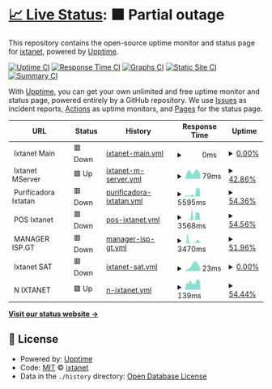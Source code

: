 # [📈 Live Status](https://status.ixtanet.com): <!--live status--> **🟧 Partial outage**

This repository contains the open-source uptime monitor and status page for [ixtanet](https://status.ixtanet.com), powered by [Upptime](https://github.com/upptime/upptime).

[![Uptime CI](https://github.com/ixtanet/upptime/workflows/Uptime%20CI/badge.svg)](https://github.com/ixtanet/upptime/actions?query=workflow%3A%22Uptime+CI%22)
[![Response Time CI](https://github.com/ixtanet/upptime/workflows/Response%20Time%20CI/badge.svg)](https://github.com/ixtanet/upptime/actions?query=workflow%3A%22Response+Time+CI%22)
[![Graphs CI](https://github.com/ixtanet/upptime/workflows/Graphs%20CI/badge.svg)](https://github.com/ixtanet/upptime/actions?query=workflow%3A%22Graphs+CI%22)
[![Static Site CI](https://github.com/ixtanet/upptime/workflows/Static%20Site%20CI/badge.svg)](https://github.com/ixtanet/upptime/actions?query=workflow%3A%22Static+Site+CI%22)
[![Summary CI](https://github.com/ixtanet/upptime/workflows/Summary%20CI/badge.svg)](https://github.com/ixtanet/upptime/actions?query=workflow%3A%22Summary+CI%22)

With [Upptime](https://upptime.js.org), you can get your own unlimited and free uptime monitor and status page, powered entirely by a GitHub repository. We use [Issues](https://github.com/ixtanet/upptime/issues) as incident reports, [Actions](https://github.com/ixtanet/upptime/actions) as uptime monitors, and [Pages](https://status.ixtanet.com) for the status page.

<!--start: status pages-->
<!-- This summary is generated by Upptime (https://github.com/upptime/upptime) -->
<!-- Do not edit this manually, your changes will be overwritten -->
<!-- prettier-ignore -->
| URL | Status | History | Response Time | Uptime |
| --- | ------ | ------- | ------------- | ------ |
| <img alt="" src="https://icons.duckduckgo.com/ip3/null.ico" height="13"> Ixtanet Main | 🟥 Down | [ixtanet-main.yml](https://github.com/ixtanet/upptime/commits/HEAD/history/ixtanet-main.yml) | <details><summary><img alt="Response time graph" src="./graphs/ixtanet-main/response-time-week.png" height="20"> 0ms</summary><br><a href="https://status.ixtanet.com/history/ixtanet-main"><img alt="Response time 280" src="https://img.shields.io/endpoint?url=https%3A%2F%2Fraw.githubusercontent.com%2Fixtanet%2Fupptime%2FHEAD%2Fapi%2Fixtanet-main%2Fresponse-time.json"></a><br><a href="https://status.ixtanet.com/history/ixtanet-main"><img alt="24-hour response time 0" src="https://img.shields.io/endpoint?url=https%3A%2F%2Fraw.githubusercontent.com%2Fixtanet%2Fupptime%2FHEAD%2Fapi%2Fixtanet-main%2Fresponse-time-day.json"></a><br><a href="https://status.ixtanet.com/history/ixtanet-main"><img alt="7-day response time 0" src="https://img.shields.io/endpoint?url=https%3A%2F%2Fraw.githubusercontent.com%2Fixtanet%2Fupptime%2FHEAD%2Fapi%2Fixtanet-main%2Fresponse-time-week.json"></a><br><a href="https://status.ixtanet.com/history/ixtanet-main"><img alt="30-day response time 0" src="https://img.shields.io/endpoint?url=https%3A%2F%2Fraw.githubusercontent.com%2Fixtanet%2Fupptime%2FHEAD%2Fapi%2Fixtanet-main%2Fresponse-time-month.json"></a><br><a href="https://status.ixtanet.com/history/ixtanet-main"><img alt="1-year response time 333" src="https://img.shields.io/endpoint?url=https%3A%2F%2Fraw.githubusercontent.com%2Fixtanet%2Fupptime%2FHEAD%2Fapi%2Fixtanet-main%2Fresponse-time-year.json"></a></details> | <details><summary><a href="https://status.ixtanet.com/history/ixtanet-main">0.00%</a></summary><a href="https://status.ixtanet.com/history/ixtanet-main"><img alt="All-time uptime 79.24%" src="https://img.shields.io/endpoint?url=https%3A%2F%2Fraw.githubusercontent.com%2Fixtanet%2Fupptime%2FHEAD%2Fapi%2Fixtanet-main%2Fuptime.json"></a><br><a href="https://status.ixtanet.com/history/ixtanet-main"><img alt="24-hour uptime 0.00%" src="https://img.shields.io/endpoint?url=https%3A%2F%2Fraw.githubusercontent.com%2Fixtanet%2Fupptime%2FHEAD%2Fapi%2Fixtanet-main%2Fuptime-day.json"></a><br><a href="https://status.ixtanet.com/history/ixtanet-main"><img alt="7-day uptime 0.00%" src="https://img.shields.io/endpoint?url=https%3A%2F%2Fraw.githubusercontent.com%2Fixtanet%2Fupptime%2FHEAD%2Fapi%2Fixtanet-main%2Fuptime-week.json"></a><br><a href="https://status.ixtanet.com/history/ixtanet-main"><img alt="30-day uptime 0.00%" src="https://img.shields.io/endpoint?url=https%3A%2F%2Fraw.githubusercontent.com%2Fixtanet%2Fupptime%2FHEAD%2Fapi%2Fixtanet-main%2Fuptime-month.json"></a><br><a href="https://status.ixtanet.com/history/ixtanet-main"><img alt="1-year uptime 69.40%" src="https://img.shields.io/endpoint?url=https%3A%2F%2Fraw.githubusercontent.com%2Fixtanet%2Fupptime%2FHEAD%2Fapi%2Fixtanet-main%2Fuptime-year.json"></a></details>
| <img alt="" src="https://icons.duckduckgo.com/ip3/null.ico" height="13"> Ixtanet MServer | 🟩 Up | [ixtanet-m-server.yml](https://github.com/ixtanet/upptime/commits/HEAD/history/ixtanet-m-server.yml) | <details><summary><img alt="Response time graph" src="./graphs/ixtanet-m-server/response-time-week.png" height="20"> 79ms</summary><br><a href="https://status.ixtanet.com/history/ixtanet-m-server"><img alt="Response time 495" src="https://img.shields.io/endpoint?url=https%3A%2F%2Fraw.githubusercontent.com%2Fixtanet%2Fupptime%2FHEAD%2Fapi%2Fixtanet-m-server%2Fresponse-time.json"></a><br><a href="https://status.ixtanet.com/history/ixtanet-m-server"><img alt="24-hour response time 56" src="https://img.shields.io/endpoint?url=https%3A%2F%2Fraw.githubusercontent.com%2Fixtanet%2Fupptime%2FHEAD%2Fapi%2Fixtanet-m-server%2Fresponse-time-day.json"></a><br><a href="https://status.ixtanet.com/history/ixtanet-m-server"><img alt="7-day response time 79" src="https://img.shields.io/endpoint?url=https%3A%2F%2Fraw.githubusercontent.com%2Fixtanet%2Fupptime%2FHEAD%2Fapi%2Fixtanet-m-server%2Fresponse-time-week.json"></a><br><a href="https://status.ixtanet.com/history/ixtanet-m-server"><img alt="30-day response time 1111" src="https://img.shields.io/endpoint?url=https%3A%2F%2Fraw.githubusercontent.com%2Fixtanet%2Fupptime%2FHEAD%2Fapi%2Fixtanet-m-server%2Fresponse-time-month.json"></a><br><a href="https://status.ixtanet.com/history/ixtanet-m-server"><img alt="1-year response time 522" src="https://img.shields.io/endpoint?url=https%3A%2F%2Fraw.githubusercontent.com%2Fixtanet%2Fupptime%2FHEAD%2Fapi%2Fixtanet-m-server%2Fresponse-time-year.json"></a></details> | <details><summary><a href="https://status.ixtanet.com/history/ixtanet-m-server">42.86%</a></summary><a href="https://status.ixtanet.com/history/ixtanet-m-server"><img alt="All-time uptime 95.81%" src="https://img.shields.io/endpoint?url=https%3A%2F%2Fraw.githubusercontent.com%2Fixtanet%2Fupptime%2FHEAD%2Fapi%2Fixtanet-m-server%2Fuptime.json"></a><br><a href="https://status.ixtanet.com/history/ixtanet-m-server"><img alt="24-hour uptime 100.00%" src="https://img.shields.io/endpoint?url=https%3A%2F%2Fraw.githubusercontent.com%2Fixtanet%2Fupptime%2FHEAD%2Fapi%2Fixtanet-m-server%2Fuptime-day.json"></a><br><a href="https://status.ixtanet.com/history/ixtanet-m-server"><img alt="7-day uptime 42.86%" src="https://img.shields.io/endpoint?url=https%3A%2F%2Fraw.githubusercontent.com%2Fixtanet%2Fupptime%2FHEAD%2Fapi%2Fixtanet-m-server%2Fuptime-week.json"></a><br><a href="https://status.ixtanet.com/history/ixtanet-m-server"><img alt="30-day uptime 83.91%" src="https://img.shields.io/endpoint?url=https%3A%2F%2Fraw.githubusercontent.com%2Fixtanet%2Fupptime%2FHEAD%2Fapi%2Fixtanet-m-server%2Fuptime-month.json"></a><br><a href="https://status.ixtanet.com/history/ixtanet-m-server"><img alt="1-year uptime 91.48%" src="https://img.shields.io/endpoint?url=https%3A%2F%2Fraw.githubusercontent.com%2Fixtanet%2Fupptime%2FHEAD%2Fapi%2Fixtanet-m-server%2Fuptime-year.json"></a></details>
| <img alt="" src="https://icons.duckduckgo.com/ip3/null.ico" height="13"> Purificadora Ixtatan | 🟥 Down | [purificadora-ixtatan.yml](https://github.com/ixtanet/upptime/commits/HEAD/history/purificadora-ixtatan.yml) | <details><summary><img alt="Response time graph" src="./graphs/purificadora-ixtatan/response-time-week.png" height="20"> 5595ms</summary><br><a href="https://status.ixtanet.com/history/purificadora-ixtatan"><img alt="Response time 3997" src="https://img.shields.io/endpoint?url=https%3A%2F%2Fraw.githubusercontent.com%2Fixtanet%2Fupptime%2FHEAD%2Fapi%2Fpurificadora-ixtatan%2Fresponse-time.json"></a><br><a href="https://status.ixtanet.com/history/purificadora-ixtatan"><img alt="24-hour response time 3432" src="https://img.shields.io/endpoint?url=https%3A%2F%2Fraw.githubusercontent.com%2Fixtanet%2Fupptime%2FHEAD%2Fapi%2Fpurificadora-ixtatan%2Fresponse-time-day.json"></a><br><a href="https://status.ixtanet.com/history/purificadora-ixtatan"><img alt="7-day response time 5595" src="https://img.shields.io/endpoint?url=https%3A%2F%2Fraw.githubusercontent.com%2Fixtanet%2Fupptime%2FHEAD%2Fapi%2Fpurificadora-ixtatan%2Fresponse-time-week.json"></a><br><a href="https://status.ixtanet.com/history/purificadora-ixtatan"><img alt="30-day response time 4615" src="https://img.shields.io/endpoint?url=https%3A%2F%2Fraw.githubusercontent.com%2Fixtanet%2Fupptime%2FHEAD%2Fapi%2Fpurificadora-ixtatan%2Fresponse-time-month.json"></a><br><a href="https://status.ixtanet.com/history/purificadora-ixtatan"><img alt="1-year response time 3997" src="https://img.shields.io/endpoint?url=https%3A%2F%2Fraw.githubusercontent.com%2Fixtanet%2Fupptime%2FHEAD%2Fapi%2Fpurificadora-ixtatan%2Fresponse-time-year.json"></a></details> | <details><summary><a href="https://status.ixtanet.com/history/purificadora-ixtatan">54.36%</a></summary><a href="https://status.ixtanet.com/history/purificadora-ixtatan"><img alt="All-time uptime 73.76%" src="https://img.shields.io/endpoint?url=https%3A%2F%2Fraw.githubusercontent.com%2Fixtanet%2Fupptime%2FHEAD%2Fapi%2Fpurificadora-ixtatan%2Fuptime.json"></a><br><a href="https://status.ixtanet.com/history/purificadora-ixtatan"><img alt="24-hour uptime 76.81%" src="https://img.shields.io/endpoint?url=https%3A%2F%2Fraw.githubusercontent.com%2Fixtanet%2Fupptime%2FHEAD%2Fapi%2Fpurificadora-ixtatan%2Fuptime-day.json"></a><br><a href="https://status.ixtanet.com/history/purificadora-ixtatan"><img alt="7-day uptime 54.36%" src="https://img.shields.io/endpoint?url=https%3A%2F%2Fraw.githubusercontent.com%2Fixtanet%2Fupptime%2FHEAD%2Fapi%2Fpurificadora-ixtatan%2Fuptime-week.json"></a><br><a href="https://status.ixtanet.com/history/purificadora-ixtatan"><img alt="30-day uptime 86.77%" src="https://img.shields.io/endpoint?url=https%3A%2F%2Fraw.githubusercontent.com%2Fixtanet%2Fupptime%2FHEAD%2Fapi%2Fpurificadora-ixtatan%2Fuptime-month.json"></a><br><a href="https://status.ixtanet.com/history/purificadora-ixtatan"><img alt="1-year uptime 73.76%" src="https://img.shields.io/endpoint?url=https%3A%2F%2Fraw.githubusercontent.com%2Fixtanet%2Fupptime%2FHEAD%2Fapi%2Fpurificadora-ixtatan%2Fuptime-year.json"></a></details>
| <img alt="" src="https://icons.duckduckgo.com/ip3/null.ico" height="13"> POS Ixtanet | 🟥 Down | [pos-ixtanet.yml](https://github.com/ixtanet/upptime/commits/HEAD/history/pos-ixtanet.yml) | <details><summary><img alt="Response time graph" src="./graphs/pos-ixtanet/response-time-week.png" height="20"> 3568ms</summary><br><a href="https://status.ixtanet.com/history/pos-ixtanet"><img alt="Response time 3501" src="https://img.shields.io/endpoint?url=https%3A%2F%2Fraw.githubusercontent.com%2Fixtanet%2Fupptime%2FHEAD%2Fapi%2Fpos-ixtanet%2Fresponse-time.json"></a><br><a href="https://status.ixtanet.com/history/pos-ixtanet"><img alt="24-hour response time 788" src="https://img.shields.io/endpoint?url=https%3A%2F%2Fraw.githubusercontent.com%2Fixtanet%2Fupptime%2FHEAD%2Fapi%2Fpos-ixtanet%2Fresponse-time-day.json"></a><br><a href="https://status.ixtanet.com/history/pos-ixtanet"><img alt="7-day response time 3568" src="https://img.shields.io/endpoint?url=https%3A%2F%2Fraw.githubusercontent.com%2Fixtanet%2Fupptime%2FHEAD%2Fapi%2Fpos-ixtanet%2Fresponse-time-week.json"></a><br><a href="https://status.ixtanet.com/history/pos-ixtanet"><img alt="30-day response time 4102" src="https://img.shields.io/endpoint?url=https%3A%2F%2Fraw.githubusercontent.com%2Fixtanet%2Fupptime%2FHEAD%2Fapi%2Fpos-ixtanet%2Fresponse-time-month.json"></a><br><a href="https://status.ixtanet.com/history/pos-ixtanet"><img alt="1-year response time 3501" src="https://img.shields.io/endpoint?url=https%3A%2F%2Fraw.githubusercontent.com%2Fixtanet%2Fupptime%2FHEAD%2Fapi%2Fpos-ixtanet%2Fresponse-time-year.json"></a></details> | <details><summary><a href="https://status.ixtanet.com/history/pos-ixtanet">54.56%</a></summary><a href="https://status.ixtanet.com/history/pos-ixtanet"><img alt="All-time uptime 65.57%" src="https://img.shields.io/endpoint?url=https%3A%2F%2Fraw.githubusercontent.com%2Fixtanet%2Fupptime%2FHEAD%2Fapi%2Fpos-ixtanet%2Fuptime.json"></a><br><a href="https://status.ixtanet.com/history/pos-ixtanet"><img alt="24-hour uptime 76.84%" src="https://img.shields.io/endpoint?url=https%3A%2F%2Fraw.githubusercontent.com%2Fixtanet%2Fupptime%2FHEAD%2Fapi%2Fpos-ixtanet%2Fuptime-day.json"></a><br><a href="https://status.ixtanet.com/history/pos-ixtanet"><img alt="7-day uptime 54.56%" src="https://img.shields.io/endpoint?url=https%3A%2F%2Fraw.githubusercontent.com%2Fixtanet%2Fupptime%2FHEAD%2Fapi%2Fpos-ixtanet%2Fuptime-week.json"></a><br><a href="https://status.ixtanet.com/history/pos-ixtanet"><img alt="30-day uptime 86.87%" src="https://img.shields.io/endpoint?url=https%3A%2F%2Fraw.githubusercontent.com%2Fixtanet%2Fupptime%2FHEAD%2Fapi%2Fpos-ixtanet%2Fuptime-month.json"></a><br><a href="https://status.ixtanet.com/history/pos-ixtanet"><img alt="1-year uptime 65.57%" src="https://img.shields.io/endpoint?url=https%3A%2F%2Fraw.githubusercontent.com%2Fixtanet%2Fupptime%2FHEAD%2Fapi%2Fpos-ixtanet%2Fuptime-year.json"></a></details>
| <img alt="" src="https://icons.duckduckgo.com/ip3/null.ico" height="13"> MANAGER ISP.GT | 🟥 Down | [manager-isp-gt.yml](https://github.com/ixtanet/upptime/commits/HEAD/history/manager-isp-gt.yml) | <details><summary><img alt="Response time graph" src="./graphs/manager-isp-gt/response-time-week.png" height="20"> 3470ms</summary><br><a href="https://status.ixtanet.com/history/manager-isp-gt"><img alt="Response time 1840" src="https://img.shields.io/endpoint?url=https%3A%2F%2Fraw.githubusercontent.com%2Fixtanet%2Fupptime%2FHEAD%2Fapi%2Fmanager-isp-gt%2Fresponse-time.json"></a><br><a href="https://status.ixtanet.com/history/manager-isp-gt"><img alt="24-hour response time 416" src="https://img.shields.io/endpoint?url=https%3A%2F%2Fraw.githubusercontent.com%2Fixtanet%2Fupptime%2FHEAD%2Fapi%2Fmanager-isp-gt%2Fresponse-time-day.json"></a><br><a href="https://status.ixtanet.com/history/manager-isp-gt"><img alt="7-day response time 3470" src="https://img.shields.io/endpoint?url=https%3A%2F%2Fraw.githubusercontent.com%2Fixtanet%2Fupptime%2FHEAD%2Fapi%2Fmanager-isp-gt%2Fresponse-time-week.json"></a><br><a href="https://status.ixtanet.com/history/manager-isp-gt"><img alt="30-day response time 2170" src="https://img.shields.io/endpoint?url=https%3A%2F%2Fraw.githubusercontent.com%2Fixtanet%2Fupptime%2FHEAD%2Fapi%2Fmanager-isp-gt%2Fresponse-time-month.json"></a><br><a href="https://status.ixtanet.com/history/manager-isp-gt"><img alt="1-year response time 1840" src="https://img.shields.io/endpoint?url=https%3A%2F%2Fraw.githubusercontent.com%2Fixtanet%2Fupptime%2FHEAD%2Fapi%2Fmanager-isp-gt%2Fresponse-time-year.json"></a></details> | <details><summary><a href="https://status.ixtanet.com/history/manager-isp-gt">51.96%</a></summary><a href="https://status.ixtanet.com/history/manager-isp-gt"><img alt="All-time uptime 66.59%" src="https://img.shields.io/endpoint?url=https%3A%2F%2Fraw.githubusercontent.com%2Fixtanet%2Fupptime%2FHEAD%2Fapi%2Fmanager-isp-gt%2Fuptime.json"></a><br><a href="https://status.ixtanet.com/history/manager-isp-gt"><img alt="24-hour uptime 76.90%" src="https://img.shields.io/endpoint?url=https%3A%2F%2Fraw.githubusercontent.com%2Fixtanet%2Fupptime%2FHEAD%2Fapi%2Fmanager-isp-gt%2Fuptime-day.json"></a><br><a href="https://status.ixtanet.com/history/manager-isp-gt"><img alt="7-day uptime 51.96%" src="https://img.shields.io/endpoint?url=https%3A%2F%2Fraw.githubusercontent.com%2Fixtanet%2Fupptime%2FHEAD%2Fapi%2Fmanager-isp-gt%2Fuptime-week.json"></a><br><a href="https://status.ixtanet.com/history/manager-isp-gt"><img alt="30-day uptime 86.36%" src="https://img.shields.io/endpoint?url=https%3A%2F%2Fraw.githubusercontent.com%2Fixtanet%2Fupptime%2FHEAD%2Fapi%2Fmanager-isp-gt%2Fuptime-month.json"></a><br><a href="https://status.ixtanet.com/history/manager-isp-gt"><img alt="1-year uptime 66.59%" src="https://img.shields.io/endpoint?url=https%3A%2F%2Fraw.githubusercontent.com%2Fixtanet%2Fupptime%2FHEAD%2Fapi%2Fmanager-isp-gt%2Fuptime-year.json"></a></details>
| <img alt="" src="https://icons.duckduckgo.com/ip3/null.ico" height="13"> Ixtanet SAT | 🟥 Down | [ixtanet-sat.yml](https://github.com/ixtanet/upptime/commits/HEAD/history/ixtanet-sat.yml) | <details><summary><img alt="Response time graph" src="./graphs/ixtanet-sat/response-time-week.png" height="20"> 23ms</summary><br><a href="https://status.ixtanet.com/history/ixtanet-sat"><img alt="Response time 3129" src="https://img.shields.io/endpoint?url=https%3A%2F%2Fraw.githubusercontent.com%2Fixtanet%2Fupptime%2FHEAD%2Fapi%2Fixtanet-sat%2Fresponse-time.json"></a><br><a href="https://status.ixtanet.com/history/ixtanet-sat"><img alt="24-hour response time 13" src="https://img.shields.io/endpoint?url=https%3A%2F%2Fraw.githubusercontent.com%2Fixtanet%2Fupptime%2FHEAD%2Fapi%2Fixtanet-sat%2Fresponse-time-day.json"></a><br><a href="https://status.ixtanet.com/history/ixtanet-sat"><img alt="7-day response time 23" src="https://img.shields.io/endpoint?url=https%3A%2F%2Fraw.githubusercontent.com%2Fixtanet%2Fupptime%2FHEAD%2Fapi%2Fixtanet-sat%2Fresponse-time-week.json"></a><br><a href="https://status.ixtanet.com/history/ixtanet-sat"><img alt="30-day response time 2005" src="https://img.shields.io/endpoint?url=https%3A%2F%2Fraw.githubusercontent.com%2Fixtanet%2Fupptime%2FHEAD%2Fapi%2Fixtanet-sat%2Fresponse-time-month.json"></a><br><a href="https://status.ixtanet.com/history/ixtanet-sat"><img alt="1-year response time 3573" src="https://img.shields.io/endpoint?url=https%3A%2F%2Fraw.githubusercontent.com%2Fixtanet%2Fupptime%2FHEAD%2Fapi%2Fixtanet-sat%2Fresponse-time-year.json"></a></details> | <details><summary><a href="https://status.ixtanet.com/history/ixtanet-sat">0.00%</a></summary><a href="https://status.ixtanet.com/history/ixtanet-sat"><img alt="All-time uptime 94.66%" src="https://img.shields.io/endpoint?url=https%3A%2F%2Fraw.githubusercontent.com%2Fixtanet%2Fupptime%2FHEAD%2Fapi%2Fixtanet-sat%2Fuptime.json"></a><br><a href="https://status.ixtanet.com/history/ixtanet-sat"><img alt="24-hour uptime 0.00%" src="https://img.shields.io/endpoint?url=https%3A%2F%2Fraw.githubusercontent.com%2Fixtanet%2Fupptime%2FHEAD%2Fapi%2Fixtanet-sat%2Fuptime-day.json"></a><br><a href="https://status.ixtanet.com/history/ixtanet-sat"><img alt="7-day uptime 0.00%" src="https://img.shields.io/endpoint?url=https%3A%2F%2Fraw.githubusercontent.com%2Fixtanet%2Fupptime%2FHEAD%2Fapi%2Fixtanet-sat%2Fuptime-week.json"></a><br><a href="https://status.ixtanet.com/history/ixtanet-sat"><img alt="30-day uptime 70.19%" src="https://img.shields.io/endpoint?url=https%3A%2F%2Fraw.githubusercontent.com%2Fixtanet%2Fupptime%2FHEAD%2Fapi%2Fixtanet-sat%2Fuptime-month.json"></a><br><a href="https://status.ixtanet.com/history/ixtanet-sat"><img alt="1-year uptime 91.32%" src="https://img.shields.io/endpoint?url=https%3A%2F%2Fraw.githubusercontent.com%2Fixtanet%2Fupptime%2FHEAD%2Fapi%2Fixtanet-sat%2Fuptime-year.json"></a></details>
| <img alt="" src="https://icons.duckduckgo.com/ip3/null.ico" height="13"> N IXTANET | 🟩 Up | [n-ixtanet.yml](https://github.com/ixtanet/upptime/commits/HEAD/history/n-ixtanet.yml) | <details><summary><img alt="Response time graph" src="./graphs/n-ixtanet/response-time-week.png" height="20"> 139ms</summary><br><a href="https://status.ixtanet.com/history/n-ixtanet"><img alt="Response time 293" src="https://img.shields.io/endpoint?url=https%3A%2F%2Fraw.githubusercontent.com%2Fixtanet%2Fupptime%2FHEAD%2Fapi%2Fn-ixtanet%2Fresponse-time.json"></a><br><a href="https://status.ixtanet.com/history/n-ixtanet"><img alt="24-hour response time 127" src="https://img.shields.io/endpoint?url=https%3A%2F%2Fraw.githubusercontent.com%2Fixtanet%2Fupptime%2FHEAD%2Fapi%2Fn-ixtanet%2Fresponse-time-day.json"></a><br><a href="https://status.ixtanet.com/history/n-ixtanet"><img alt="7-day response time 139" src="https://img.shields.io/endpoint?url=https%3A%2F%2Fraw.githubusercontent.com%2Fixtanet%2Fupptime%2FHEAD%2Fapi%2Fn-ixtanet%2Fresponse-time-week.json"></a><br><a href="https://status.ixtanet.com/history/n-ixtanet"><img alt="30-day response time 189" src="https://img.shields.io/endpoint?url=https%3A%2F%2Fraw.githubusercontent.com%2Fixtanet%2Fupptime%2FHEAD%2Fapi%2Fn-ixtanet%2Fresponse-time-month.json"></a><br><a href="https://status.ixtanet.com/history/n-ixtanet"><img alt="1-year response time 293" src="https://img.shields.io/endpoint?url=https%3A%2F%2Fraw.githubusercontent.com%2Fixtanet%2Fupptime%2FHEAD%2Fapi%2Fn-ixtanet%2Fresponse-time-year.json"></a></details> | <details><summary><a href="https://status.ixtanet.com/history/n-ixtanet">54.44%</a></summary><a href="https://status.ixtanet.com/history/n-ixtanet"><img alt="All-time uptime 89.37%" src="https://img.shields.io/endpoint?url=https%3A%2F%2Fraw.githubusercontent.com%2Fixtanet%2Fupptime%2FHEAD%2Fapi%2Fn-ixtanet%2Fuptime.json"></a><br><a href="https://status.ixtanet.com/history/n-ixtanet"><img alt="24-hour uptime 76.96%" src="https://img.shields.io/endpoint?url=https%3A%2F%2Fraw.githubusercontent.com%2Fixtanet%2Fupptime%2FHEAD%2Fapi%2Fn-ixtanet%2Fuptime-day.json"></a><br><a href="https://status.ixtanet.com/history/n-ixtanet"><img alt="7-day uptime 54.44%" src="https://img.shields.io/endpoint?url=https%3A%2F%2Fraw.githubusercontent.com%2Fixtanet%2Fupptime%2FHEAD%2Fapi%2Fn-ixtanet%2Fuptime-week.json"></a><br><a href="https://status.ixtanet.com/history/n-ixtanet"><img alt="30-day uptime 84.33%" src="https://img.shields.io/endpoint?url=https%3A%2F%2Fraw.githubusercontent.com%2Fixtanet%2Fupptime%2FHEAD%2Fapi%2Fn-ixtanet%2Fuptime-month.json"></a><br><a href="https://status.ixtanet.com/history/n-ixtanet"><img alt="1-year uptime 89.37%" src="https://img.shields.io/endpoint?url=https%3A%2F%2Fraw.githubusercontent.com%2Fixtanet%2Fupptime%2FHEAD%2Fapi%2Fn-ixtanet%2Fuptime-year.json"></a></details>

<!--end: status pages-->

[**Visit our status website →**](https://status.ixtanet.com)

## 📄 License

- Powered by: [Upptime](https://github.com/upptime/upptime)
- Code: [MIT](./LICENSE) © [ixtanet](https://status.ixtanet.com)
- Data in the `./history` directory: [Open Database License](https://opendatacommons.org/licenses/odbl/1-0/)
